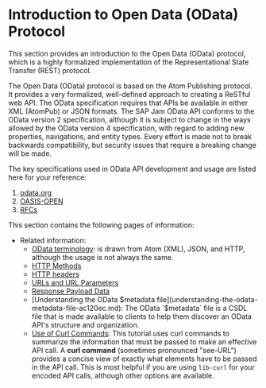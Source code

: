 <!-- loio7d06aa71c08f475bb9663a873e859b69 -->

# Introduction to Open Data \(OData\) Protocol

This section provides an introduction to the Open Data \(OData\) protocol, which is a highly formalized implementation of the Representational State Transfer \(REST\) protocol.

The Open Data \(OData\) protocol is based on the Atom Publishing protocol. It provides a very formalized, well-defined approach to creating a ReSTful web API. The OData specification requires that APIs be available in either XML \(AtomPub\) or JSON formats. The SAP Jam OData API conforms to the OData version 2 specification, although it is subject to change in the ways allowed by the OData version 4 specification, with regard to adding new properties, navigations, and entity types. Every effort is made not to break backwards compatibility, but security issues that require a breaking change will be made.

The key specifications used in OData API development and usage are listed here for your reference:

1.  [odata.org](https://www.odata.org/)
2.  [OASIS-OPEN](https://www.oasis-open.org/committees/tc_home.php?wg_abbrev=odata)
3.  [RFCs](https://www.ietf.org/standards/rfcs/)

This section contains the following pages of information:

-   Related information:
    -   [OData terminology](odata-terminology-c064ed8.md): is drawn from Atom \(XML\), JSON, and HTTP, although the usage is not always the same.
    -   [HTTP Methods](http-methods-ca47453.md)
    -   [HTTP headers](http-headers-43a48d5.md)
    -   [URLs and URL Parameters](urls-and-url-parameters-590de03.md)
    -   [Response Payload Data](response-payload-data-1bc51e9.md)
    -   [Understanding the OData $metadata file](understanding-the-odata-metadata-file-ac120ec.md): The OData `$metadata` file is a CSDL file that is made available to clients to help them discover an OData API's structure and organization.
    -   [Use of Curl Commands](use-of-curl-commands-7b1bb57.md): This tutorial uses curl commands to summarize the information that must be passed to make an effective API call. A **curl command** \(sometimes pronounced "see-URL"\) provides a concise view of exactly what elements have to be passed in the API call. This is most helpful if you are using `lib-curl` for your encoded API calls, although other options are available.


